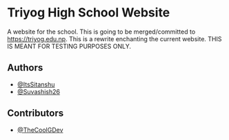 # Triyog High School Website

A website for the school. This is going to be merged/committed to https://triyog.edu.np. This is a rewrite enchanting the current website. THIS IS MEANT FOR TESTING PURPOSES ONLY.
## Authors

- [@ItsSitanshu](https://www.github.com/ItsSitanshu)
- [@Suvashish26](https://www.github.com/suvashish26)

## Contributors
- [@TheCoolGDev](https://www.github.com/TheCoolGDev)
